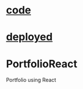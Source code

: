 # [code](https://github.com/aarohishree/PortfolioReact)
# [deployed](https://aarohishree.github.io/PortfolioReact)
# PortfolioReact
Portfolio using React
